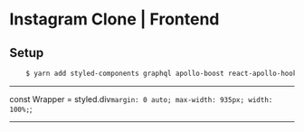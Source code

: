 # Instagram Clone | Frontend

## Setup

```bash
    $ yarn add styled-components graphql apollo-boost react-apollo-hooks react-router-dom react-helmet styled-reset react-toastify
```

----

const Wrapper = styled.div`
  margin: 0 auto;
  max-width: 935px;
  width: 100%;
`;

----